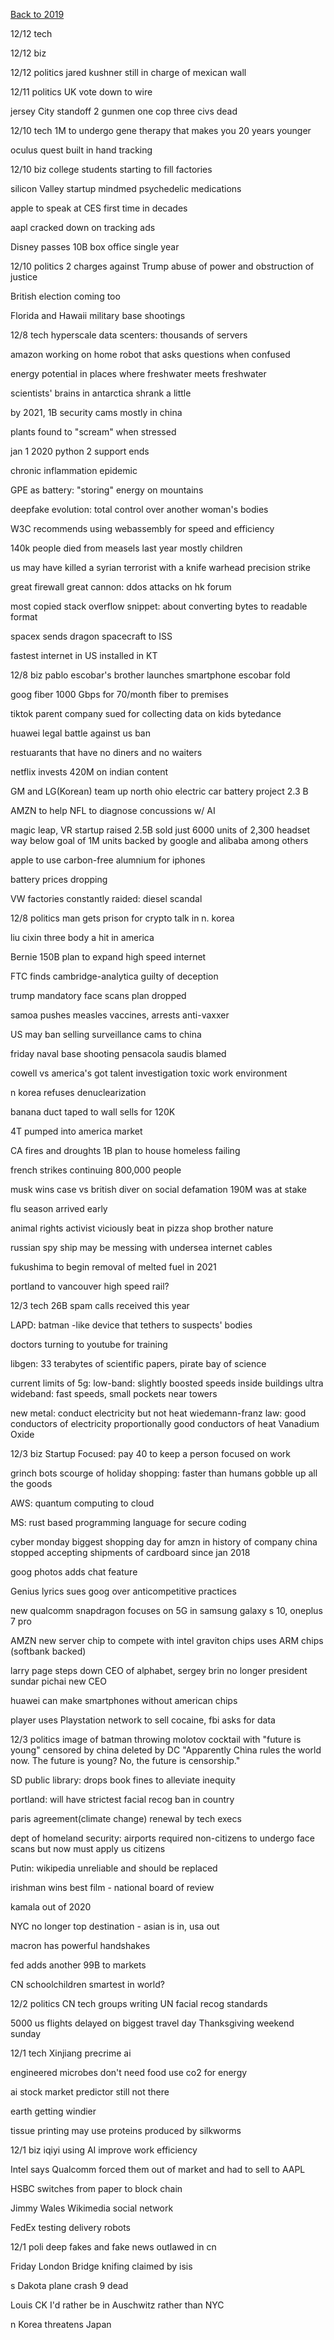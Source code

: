 [Back to 2019](../2019index.md)

12/12 tech 

12/12 biz 

12/12 politics 
jared kushner still in charge of mexican wall

12/11 politics
UK vote down to wire 

jersey City standoff 
2 gunmen one cop three civs dead 
 

12/10 tech 
1M to undergo gene therapy that makes you 20 years younger  

oculus quest built in hand tracking 

12/10 biz 
college students starting to fill factories 

silicon Valley startup mindmed psychedelic medications 

apple to speak at CES 
first time in decades

aapl cracked down on tracking ads  

Disney passes 10B box office
single year 

12/10 politics
2 charges against Trump 
abuse of power and obstruction of justice
 
British election coming too 

Florida and Hawaii military base shootings 

12/8 tech 
hyperscale data scenters: thousands of servers 

amazon working on home robot that asks questions when confused 

energy potential in places where freshwater meets freshwater 

scientists' brains in antarctica shrank a little 

by 2021, 1B security cams mostly in china 

plants found to "scream" when stressed

jan 1 2020 python 2 support ends 

chronic inflammation epidemic

GPE as battery: "storing" energy on mountains

deepfake evolution: total control over another woman's bodies 

W3C recommends using webassembly for speed and efficiency 

140k people died from measels last year 
mostly children

us may have killed a syrian terrorist with a knife warhead
precision strike

great firewall
great cannon: ddos attacks on hk forum

most copied stack overflow snippet: about converting bytes to readable format 

spacex sends dragon spacecraft to ISS

fastest internet in US installed in KT

12/8 biz 
pablo escobar's brother launches smartphone 
escobar fold 

goog fiber 1000 Gbps for 70/month
fiber to premises 

tiktok parent company sued for collecting data on kids 
bytedance 

huawei legal battle against us ban 

restuarants that have no diners and no waiters 

netflix invests 420M on indian content 

GM and LG(Korean) team up north ohio electric car battery project 
2.3 B 

AMZN to help NFL to diagnose concussions w/ AI

magic leap, VR startup 
raised 2.5B 
sold just 6000 units of 2,300 headset 
way below goal of 1M units 
backed by google and alibaba among others 

apple to use carbon-free alumnium for iphones 

battery prices dropping

VW factories constantly raided: diesel scandal 

12/8 politics
man gets prison for crypto talk in n. korea 

liu cixin three body a hit in america 

Bernie 150B plan to expand high speed internet 

FTC finds cambridge-analytica guilty of deception 

trump mandatory face scans plan dropped

samoa pushes measles vaccines, 
arrests anti-vaxxer 

US may ban selling surveillance cams to china 

friday naval base shooting pensacola 
saudis blamed 

cowell vs america's got talent investigation 
toxic work environment

n korea refuses denuclearization 

banana duct taped to wall sells for 120K

4T pumped into america market

CA fires and droughts
1B plan to house homeless failing

french strikes continuing
800,000 people

musk wins case vs british diver 
on social defamation
190M was at stake

flu season arrived early

animal rights activist viciously beat in pizza shop 
brother nature

russian spy ship may be messing with undersea internet cables

fukushima to begin removal of melted fuel in 2021 

portland to vancouver high speed rail?

12/3 tech 
26B spam calls received this year

LAPD: batman -like device that tethers to suspects' bodies

doctors turning to youtube for training

libgen: 33 terabytes of scientific papers, 
pirate bay of science 

current limits of 5g: low-band: slightly boosted speeds inside buildings
ultra wideband: fast speeds, small pockets near towers 

new metal: conduct electricity but not heat 
wiedemann-franz law: good conductors of electricity proportionally good conductors of heat 
Vanadium Oxide

12/3 biz 
Startup Focused:  pay 40 to keep a person focused on work 

grinch bots scourge of holiday shopping: faster than humans
gobble up all the goods 

AWS: quantum computing to cloud 

MS: rust based programming language for secure coding 

cyber monday biggest shopping day for amzn in history of company 
china stopped accepting shipments of cardboard since jan 2018

goog photos adds chat feature 

Genius lyrics sues goog 
over anticompetitive practices

new qualcomm snapdragon focuses on 5G 
in samsung galaxy s 10, 
oneplus 7 pro 

AMZN new server chip to compete with intel 
graviton chips 
uses ARM chips (softbank backed)

larry page steps down CEO of alphabet, sergey brin no longer president
sundar pichai new CEO 

huawei can make smartphones without american chips 

player uses Playstation network to sell cocaine, 
fbi asks for data 

12/3 politics 
image of batman throwing molotov cocktail with "future is young" censored by china 
deleted by DC 
"Apparently China rules the world now. The future is young? No, the future is censorship."

SD public library: drops book fines to alleviate inequity 

portland: will have strictest facial recog ban in country 

paris agreement(climate change) renewal by tech execs 

dept of homeland security: airports required non-citizens to undergo face scans
but now must apply us citizens 

Putin: wikipedia unreliable and should be replaced 

irishman wins best film - national board of review 

kamala out of 2020 

NYC no longer top destination - asian is in, usa out 

macron has powerful handshakes 

fed adds another 99B to markets 

CN schoolchildren smartest in world?

12/2 politics
CN tech groups writing UN facial recog standards 

5000 us flights delayed on biggest travel day 
Thanksgiving weekend sunday 

12/1 tech
Xinjiang precrime ai 

engineered microbes don't need food 
use co2 for energy 

ai stock market predictor still not there 

earth getting windier 

tissue printing may use proteins produced by silkworms 

12/1 biz
iqiyi using AI improve work efficiency

Intel says Qualcomm forced them out of market and had to sell to AAPL

HSBC switches from paper to block chain 

Jimmy Wales Wikimedia social network 

FedEx testing delivery robots 

12/1 poli 
deep fakes and fake news outlawed in cn 

Friday London Bridge knifing 
claimed by isis 

s Dakota plane crash 9 dead 

Louis CK I'd rather be in Auschwitz rather than NYC 

n Korea threatens Japan 

